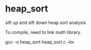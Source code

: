 heap_sort
=========

sift up and sift down heap sort analysis


To compile, need to link math library.

gcc -o heap_sort heap_sort.c -lm
